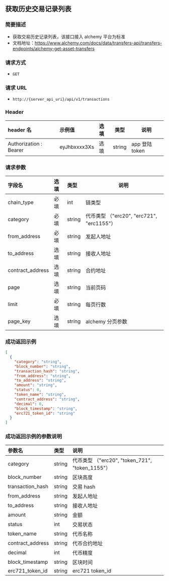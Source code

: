 ## 获取历史交易记录列表

### 简要描述

- 获取交易历史记录列表，该接口接入 alchemy 平台为标准
- 文档地址：https://www.alchemy.com/docs/data/transfers-api/transfers-endpoints/alchemy-get-asset-transfers

### 请求方式

- `GET`

### 请求 URL

- `http://{server_api_uri}/api/v1/transactions`

### Header

| header 名              | 示例值       | 选填 | 类型   | 说明           |
| :--------------------- | :----------- | :--- | ------ | -------------- |
| Authorization : Bearer | eyJhbxxxx3Xs | 选填 | string | app 登陆 token |

### 请求参数

| 字段名           | 选填 | 类型   | 说明                                      |
| :--------------- | :--- | :----- | ----------------------------------------- |
| chain_type       | 必填 | int    | 链类型                                    |
| category         | 必填 | string | 代币类型 （"erc20", "erc721", "erc1155"） |
| from_address     | 必填 | string | 发起人地址                                |
| to_address       | 选填 | string | 接收人地址                                |
| contract_address | 选填 | string | 合约地址                                  |
| page             | 选填 | string | 当前页码                                  |
| limit            | 必填 | string | 每页行数                                  |
| page_key         | 选填 | string | alchemy 分页参数                          |

### 成功返回示例

```json
[
  {
    "category": "string",
    "block_number": "string",
    "transaction_hash": "string",
    "from_address": "string",
    "to_address": "string",
    "amount": "string",
    "status": 0,
    "token_name": "string",
    "contract_address": "string",
    "decimal": 0,
    "block_timestamp": "string",
    "erc721_token_id": "string"
  }
]
```

### 成功返回示例的参数说明

| 参数名            | 类型   | 说明                                            |
| :---------------- | :----- | :---------------------------------------------- |
| category          | string | 代币类型 （"erc20", "token_721", "token_1155"） |
| block_number      | string | 区块高度                                        |
| transaction_hash  | string | 交易 hash                                       |
| from_address      | string | 发起人地址                                      |
| to_address        | string | 接收人地址                                      |
| amount            | string | 金额                                            |
| status            | int    | 交易状态                                        |
| token_name        | string | 代币名称                                        |
| contract_address  | string | 代币合约地址                                    |
| decimal           | int    | 代币精度                                        |
| block_timestamp   | string | 区块时间                                        |
| erc721_token_id   | string | erc721 token_id                                 |
